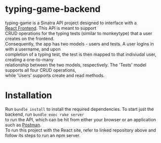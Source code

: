 # typing-game-backend

typing-game is a Sinatra API project designed to interface with a  
[React Frontend](https://github.com/khartson/typing-game-frontend). This API is meant to support  
CRUD operations for the typing tests (similar to monkeytype) that a user creates on the frontend.  
Consequently, the app has two models - users and tests. A user logins in with a username, and upon  
completion of a typing test, the test is then mapped to that indiviudal user, creating a one-to-many  
relationship between the two models, respectively. The 'Tests' model supports all four CRUD operations,  
while 'Users' supports create and read methods.  

# Installation 

Run `bundle install` to install the required dependencies. To start just the backend, run `bundle exec rake server`  
to run the API, which can be hit from either your browser or an application such as [Postman](https://www.postman.com).  
To run this project with the React site, refer to linked repository above and follow its steps to run an npm server. 